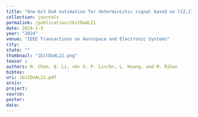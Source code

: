 ```yaml
---
title: "One-bit DoA estimation for deterministic signal based on l{2,1}-norm minimization"
collection: journals
permalink: /publication/1bitDoAL21
date: 2024-1-3
year: "2024"
venue: "IEEE Transactions on Aerospace and Electronic Systems"
city: 
state: ""
thumbnail: "1bitDoAL21.png"
teaser : 
authors: M. Chen, Q. Li, <b> X. P. Li</b>, L. Huang, and M. Rihan
bibtex: 
uri: 1bitDoAL21.pdf
arxiv: 
project: 
source: 
poster: 
data:
---
```


